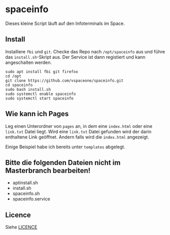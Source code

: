 # spaceinfo

Dieses kleine Script läuft auf den Infoterminals im Space.

## Install
Installiere `fbi` und `git`. Checke das Repo nach `/opt/spaceinfo` aus und führe das `install.sh`-Skript aus. Der Service ist dann registiert und kann angeschalten werden.

```
sudo apt install fbi git firefox
cd /opt
git clone https://github.com/vspaceone/spaceinfo.git
cd spaceinfo
sudo bash install.sh
sudo systemctl enable spaceinfo
sudo systemctl start spaceinfo
```

## Wie kann ich Pages
Leg einen Unterordner von `pages` an, in dem eine `index.html` oder eine `link.txt` Datei liegt. Wird eine `link.txt` Datei gefunden wird der darin enthaltene Link geöffnet. Andern falls wird die `index.html` angezeigt.

Einige Beispiel habe ich bereits unter `templates` abgelegt.

## Bitte die folgenden Dateien nicht im Masterbranch bearbeiten!

+ aptinstall.sh
+ install.sh
+ spaceinfo.sh
+ spaceinfo.service

## Licence
Siehe [LICENCE](LICENCE.md)
